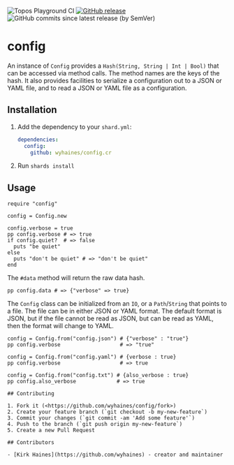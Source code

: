 ![Topos Playground CI](https://img.shields.io/github/actions/workflow/status/wyhaines/config.cr/ci.yml?branch=main&style=for-the-badge&logo=GitHub)
[![GitHub release](https://img.shields.io/github/release/wyhaines/config.cr.svg?style=for-the-badge)](https://github.com/wyhaines/config.cr/releases)
![GitHub commits since latest release (by SemVer)](https://img.shields.io/github/commits-since/wyhaines/config.cr/latest?style=for-the-badge)

# config

An instance of `Config` provides a `Hash(String, String | Int | Bool)` that can be accessed via method calls. The method names are the keys of the hash. It also provides facilities to serialize a configuration out to a JSON or YAML file, and to read a JSON or YAML file as a configuration.

## Installation

1. Add the dependency to your `shard.yml`:

   ```yaml
   dependencies:
     config:
       github: wyhaines/config.cr
   ```

2. Run `shards install`

## Usage

```crystal
require "config"
```


```crystal
config = Config.new

config.verbose = true
pp config.verbose # => true
if config.quiet?  # => false
  puts "be quiet"
else
  puts "don't be quiet" # => "don't be quiet"
end
```

The `#data` method will return the raw data hash.

```crystal
pp config.data # => {"verbose" => true}
```

The `Config` class can be initialized from an `IO`, or a `Path`/`String` that points to a
file. The file can be in either JSON or YAML format. The default format is JSON, but if
the file cannot be read as JSON, but can be read as YAML, then the format will change to YAML.

```crystal
config = Config.from("config.json") # {"verbose" : "true"}
pp config.verbose                   # => "true"

config = Config.from("config.yaml") # {verbose : true}
pp config.verbose                   # => true

config = Config.from("config.txt") # {also_verbose : true}
pp config.also_verbose             # => true

## Contributing

1. Fork it (<https://github.com/wyhaines/config/fork>)
2. Create your feature branch (`git checkout -b my-new-feature`)
3. Commit your changes (`git commit -am 'Add some feature'`)
4. Push to the branch (`git push origin my-new-feature`)
5. Create a new Pull Request

## Contributors

- [Kirk Haines](https://github.com/wyhaines) - creator and maintainer
